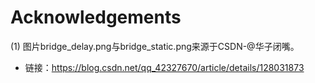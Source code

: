 
# Acknowledgements
(1) 图片bridge_delay.png与bridge_static.png来源于CSDN-@华子闭嘴。
- 链接：https://blog.csdn.net/qq_42327670/article/details/128031873


